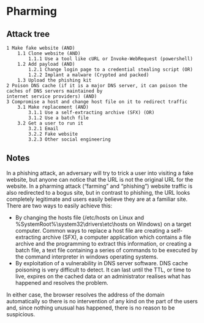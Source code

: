 # Pharming

## Attack tree

```text
1 Make fake website (AND)
    1.1 Clone website (AND)
        1.1.1 Use a tool like cURL or Invoke-WebRequest (powershell)
    1.2 Add payload (AND)
        1.2.1 Change login page to a credential stealing script (OR)
        1.2.2 Implant a malware (Crypted and packed)
    1.3 Upload the phishing kit
2 Poison DNS cache (if it is a major DNS server, it can poison the caches of DNS servers maintained by 
internet service providers) (AND)
3 Compromise a host and change host file on it to redirect traffic
    3.1 Make replacement (AND)
        3.1.1 Use a self-extracting archive (SFX) (OR)
        3.1.2 Use a batch file
    3.2 Get a user to run it
        3.2.1 Email
        3.2.2 Fake website
        3.2.3 Other social engineering
```

## Notes


In a phishing attack, an adversary will try to trick a user into visiting a fake website, but anyone can notice that the URL is not the original URL for the website. In a pharming attack (“farming” and “phishing”) website traffic is also redirected to a bogus site, but in contrast to phishing, the URL looks completely legitimate and users easily believe they are at a familiar site. There are two ways to easily achieve this:

* By changing the hosts file (/etc/hosts on Linux and %SystemRoot%\system32\drivers\etc\hosts on Windows) on a target computer. Common ways to replace a host file are creating a self-extracting archive (SFX), a computer application which contains a file archive and the programming to extract this information, or creating a batch file, a text file containing a series of commands to be executed by the command interpreter in windows operating systems.
* By exploitation of a vulnerability in DNS server software. DNS cache poisoning is very difficult to detect. It can last until the TTL, or time to live, expires on the cached data or an administrator realises what has happened and resolves the problem.

In either case, the browser resolves the address of the domain automatically so there is no intervention of any kind on the part of the users and, since nothing unusual has happened, there is no reason to be suspicious.
